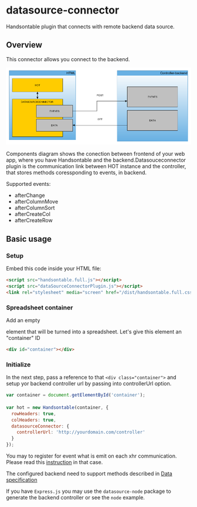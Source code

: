 # datasource-connector
Handsontable plugin that connects with remote backend data source.

## Overview

This connector allows you connect to the backend.

![overview](doc/overview.png)

Components diagram shows the conection between frontend of your web app, where you have Handsontable and the backend.Datasouceconnector plugin is the communication link between HOT instance and the controller, that stores methods coressponding to events, in backend.

Supported events:

- afterChange
- afterColumnMove
- afterColumnSort
- afterCreateCol
- afterCreateRow

## Basic usage 

### Setup
Embed this code inside your HTML file: 
```html
<script src="handsontable.full.js"></script>
<script src="dataSourceConnectorPlugin.js"></script>
<link rel="stylesheet" media="screen" href="/dist/handsontable.full.css">
```

### Spreadsheet container
Add an empty <div> element that will be turned into a spreadsheet. Let's give this element an "container" ID

```html
<div id="container"></div>
```

### Initialize
In the next step, pass a reference to that `<div class="container">` and setup yor backend controller url by passing into controllerUrl option.

```javascript
var container = document.getElementById('container');

var hot = new Handsontable(container, {
  rowHeaders: true,
  colHeaders: true,
  datasourceConnector: {
    controllerUrl: 'http://yourdomain.com/controller'
  }
});
```

You may to register for event what is emit on each xhr communication. Please read this [instruction](doc/onDataSend.md) in that case.

The configured backend need to support methods described in  [Data specification](doc/README.md)


If you have `Express.js` you may use the `datasource-node` package to generate the backend controller or see the `node` example.